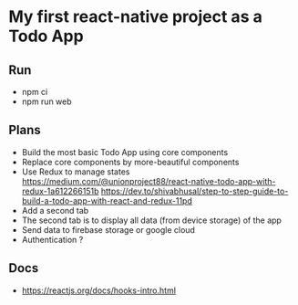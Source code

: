 # My first react-native project as a Todo App

## Run
* npm ci
* npm run web

## Plans
* Build the most basic Todo App using core components
* Replace core components by more-beautiful components
* Use Redux to manage states
https://medium.com/@unionproject88/react-native-todo-app-with-redux-1a612266151b
https://dev.to/shivabhusal/step-to-step-guide-to-build-a-todo-app-with-react-and-redux-11pd
* Add a second tab
* The second tab is to display all data (from device storage) of the app
* Send data to firebase storage or google cloud
* Authentication ?

## Docs
* https://reactjs.org/docs/hooks-intro.html